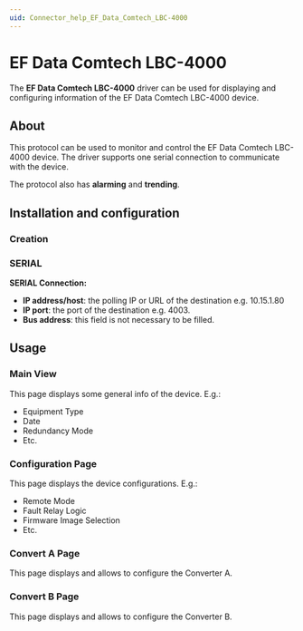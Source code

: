 ```yaml
---
uid: Connector_help_EF_Data_Comtech_LBC-4000
---
```


# EF Data Comtech LBC-4000

The **EF Data Comtech LBC-4000** driver can be used for displaying and configuring information of the EF Data Comtech LBC-4000 device.

## About

This protocol can be used to monitor and control the EF Data Comtech LBC-4000 device. The driver supports one serial connection to communicate with the device.

The protocol also has **alarming** and **trending**.

## Installation and configuration

### Creation

### SERIAL

**SERIAL Connection:**

- **IP address/host**: the polling IP or URL of the destination e.g. 10.15.1.80
- **IP port**: the port of the destination e.g. 4003.
- **Bus address**: this field is not necessary to be filled.

## Usage

### Main View

This page displays some general info of the device. E.g.:

- Equipment Type
- Date
- Redundancy Mode
- Etc.

### Configuration Page

This page displays the device configurations. E.g.:

- Remote Mode
- Fault Relay Logic
- Firmware Image Selection
- Etc.

### Convert A Page

This page displays and allows to configure the Converter A.

### Convert B Page

This page displays and allows to configure the Converter B.
